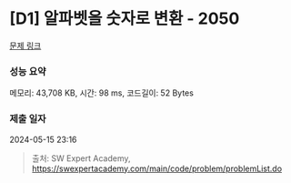 # [D1] 알파벳을 숫자로 변환 - 2050 

[문제 링크](https://swexpertacademy.com/main/code/problem/problemDetail.do?contestProbId=AV5QLGxKAzQDFAUq) 

### 성능 요약

메모리: 43,708 KB, 시간: 98 ms, 코드길이: 52 Bytes

### 제출 일자

2024-05-15 23:16



> 출처: SW Expert Academy, https://swexpertacademy.com/main/code/problem/problemList.do